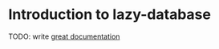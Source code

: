 # Introduction to lazy-database

TODO: write [great documentation](http://jacobian.org/writing/what-to-write/)
